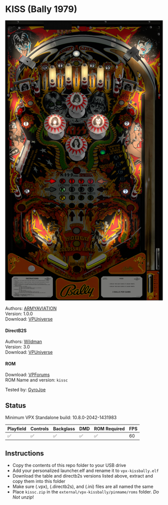 # KISS (Bally 1979)

![Table Preview](preview.png)

Authors: [ARMYAVIATION](https://vpuniverse.com/profile/18348-armyaviation/)\
Version: 1.0.0\
Download: [VPUniverse](https://vpuniverse.com/files/file/5959-kiss-bally-1979/)

#### DirectB2S

Authors: [Wildman](https://vpuniverse.com/profile/5-wildman/)\
Version: 3.0\
Download: [VPUniverse](https://vpuniverse.com/files/file/4189-kiss-bally-1979/)

#### ROM

Download: [VPForums](https://www.vpforums.org/index.php?app=downloads&showfile=5459)\
ROM Name and version: `kissc`

Tested by: [GyroJoe](https://github.com/GyroJoe)

## Status 

Minimum VPX Standalone build: 10.8.0-2042-1431983

| Playfield | Controls | Backglass | DMD | ROM Required | FPS | 
|-----------|----------|-----------|-----|--------------|-----|
| :white_check_mark: | :white_check_mark: | :white_check_mark: | :white_check_mark: | :white_check_mark: | 60 |

## Instructions

- Copy the contents of this repo folder to your USB drive
- Add your personalized launcher.elf and rename it to `vpx-kissbally.elf`
- Download the table and directb2s versions listed above, extract and copy them into this folder
- Make sure (.vpx), (.directb2s), and (.ini) files are all named the same
- Place `kissc.zip` in the `external/vpx-kissbally/pinmame/roms` folder. *Do Not unzip*!
